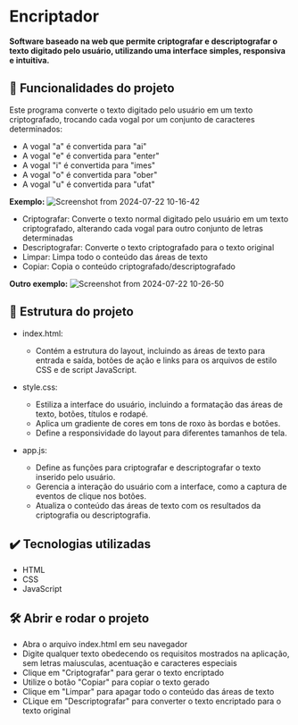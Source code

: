 # Encriptador

**Software baseado na web que permite criptografar e descriptografar o texto digitado pelo usuário, utilizando uma interface simples, responsiva e intuitiva.**

## 🔨 Funcionalidades do projeto

Este programa converte o texto digitado pelo usuário em um texto criptografado, trocando cada vogal por um conjunto de caracteres determinados:

* A vogal "a" é convertida para "ai"
* A vogal "e" é convertida para "enter"
* A vogal "i" é convertida para "imes"
* A vogal "o" é convertida para "ober"
* A vogal "u" é convertida para "ufat"

**Exemplo:**
![Screenshot from 2024-07-22 10-16-42](https://github.com/user-attachments/assets/1fcffd3f-32aa-4427-86ce-a3a068ab82e2)

- Criptografar: Converte o texto normal digitado pelo usuário em um texto criptografado, alterando cada vogal para outro conjunto de letras determinadas
- Descriptografar: Converte o texto criptografado para o texto original
- Limpar: Limpa todo o conteúdo das áreas de texto
- Copiar: Copia o conteúdo criptografado/descriptografado

**Outro exemplo:**
![Screenshot from 2024-07-22 10-26-50](https://github.com/user-attachments/assets/14f578fa-86ef-4142-8f35-ad6f776d2feb)

## 🧱 Estrutura do projeto

* index.html:

  - Contém a estrutura do layout, incluindo as áreas de texto para entrada e saída, botões de ação e links para os arquivos de estilo CSS e de script JavaScript.

* style.css:

  - Estiliza a interface do usuário, incluindo a formatação das áreas de texto, botões, títulos e rodapé.
  - Aplica um gradiente de cores em tons de roxo às bordas e botões.
  - Define a responsividade do layout para diferentes tamanhos de tela.

* app.js:

  - Define as funções para criptografar e descriptografar o texto inserido pelo usuário.
  - Gerencia a interação do usuário com a interface, como a captura de eventos de clique nos botões.
  - Atualiza o conteúdo das áreas de texto com os resultados da criptografia ou descriptografia.

## ✔️ Tecnologias utilizadas

* HTML
* CSS
* JavaScript

## 🛠️ Abrir e rodar o projeto

- Abra o arquivo index.html em seu navegador
- Digite qualquer texto obedecendo os requisitos mostrados na aplicação, sem letras maíusculas, acentuação e caracteres especiais
- Clique em "Criptografar" para gerar o texto encriptado
- Utilize o botão "Copiar" para copiar o texto gerado
- Clique em "Limpar" para apagar todo o conteúdo das áreas de texto
- CLique em "Descriptografar" para converter o texto encriptado para o texto original
